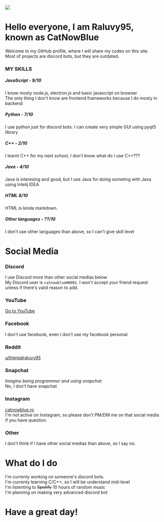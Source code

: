 ![](https://cdn.discordapp.com/attachments/698999060845166612/747129035670290473/20200823_192300.png)
# Hello everyone, I am Raluvy95, known as CatNowBlue
Welcome to my GitHub profile, where I will share my codes on this site.
Most of projects are discord bots, but they are outdated.<br>


### MY SKILLS
##### JavaScript - 9/10
I know mosty node.js, electron.js and basic javascript on browser<br>
The only thing I don't know are frontend frameworks because I do mosty in backend

##### Python - 7/10
I use python just for discord bots. I can create very simple GUI using pyqt5 library<br>

##### C++ - 2/10
I learnt C++ for my next school, I don't know what do I use C++???

##### Java - 4/10
Java is interesing and good, but I use Java for doing someting with Java using Intelij IDEA

##### HTML 8/10
HTML is kinda markdown.

##### Other languages - ??/10
I don't use other languages than above, so I can't give skill level

# Social Media
### Discord
I use Discord more than other social medias below<br>
My Discord user is `catnowblue#0001`. I won't accept your friend request unless if there's valid reason to add.

### YouTube
[Go to YouTube](https://youtube.com/catnowblue)
### Facebook
I don't use facebook, even I don't use my facebook personal.
### Reddit
[u/therealraluvy95](https://reddit.com/u/therealraluvy95)
### Snapchat
*Imagine being programmer and using snapchat*<br>
No, I don't have snapchat
### Instagram
[catnowblue.ro](https://instragram.com/catnowblue.ro)<br>
I'm not active on Instagram, so please don't PM/DM me on that social media if you have question.
### Other
I don't think if I have other social medias than above, so I say no.
# What do I do
I'm currenty working on someone's discord bots.<br>
I'm currenty learning C/C++, so I will be understand mid-level<br>
I'm listenting to ~~Spotify~~ 10 hours of random music<br>
I'm planning on making very advanced discord bot

# Have a great day!
